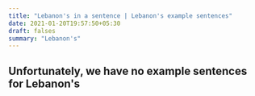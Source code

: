 ```yaml
---
title: "Lebanon's in a sentence | Lebanon's example sentences"
date: 2021-01-20T19:57:50+05:30
draft: falses
summary: "Lebanon's"
---
```

## Unfortunately, we have no example sentences for Lebanon's                 
